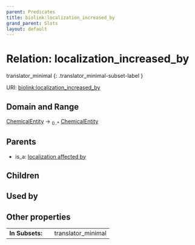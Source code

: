 ```yaml
---
parent: Predicates
title: biolink:localization_increased_by
grand_parent: Slots
layout: default
---
```


# Relation: localization_increased_by

translator_minimal
{: .translator_minimal-subset-label }




URI: [biolink:localization_increased_by](https://w3id.org/biolink/vocab/localization_increased_by)

## Domain and Range

[ChemicalEntity](ChemicalEntity.md) ->  <sub>0..\*</sub> [ChemicalEntity](ChemicalEntity.md)

## Parents

 *  is_a: [localization affected by](localization_affected_by.md)

## Children


## Used by


## Other properties

|  |  |  |
| --- | --- | --- |
| **In Subsets:** | | translator_minimal |

